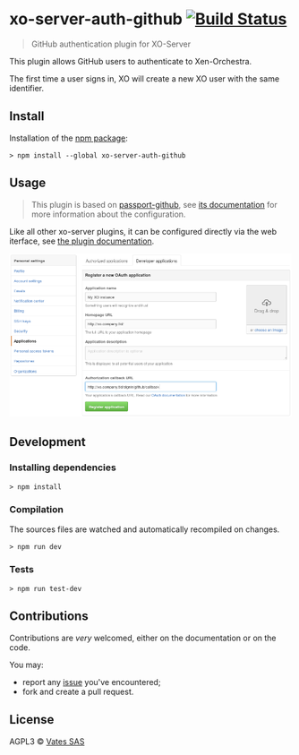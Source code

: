 # xo-server-auth-github [![Build Status](https://travis-ci.org/vatesfr/xo-server-auth-github.png?branch=master)](https://travis-ci.org/vatesfr/xo-server-auth-github)

> GitHub authentication plugin for XO-Server

This plugin allows GitHub users to authenticate to Xen-Orchestra.

The first time a user signs in, XO will create a new XO user with the
same identifier.

## Install

Installation of the [npm package](https://npmjs.org/package/xo-server-auth-github):

```
> npm install --global xo-server-auth-github
```

## Usage

> This plugin is based on [passport-github](https://github.com/jaredhanson/passport-github),
> see [its documentation](https://github.com/jaredhanson/passport-github#configure-strategy)
> for more information about the configuration.

Like all other xo-server plugins, it can be configured directly via
the web iterface, see [the plugin documentation](https://xen-orchestra.com/docs/plugins.html).

![Registering XO instance in GitHub](github.png)

## Development

### Installing dependencies

```
> npm install
```

### Compilation

The sources files are watched and automatically recompiled on changes.

```
> npm run dev
```

### Tests

```
> npm run test-dev
```

## Contributions

Contributions are *very* welcomed, either on the documentation or on
the code.

You may:

- report any [issue](https://github.com/vatesfr/xo-server-auth-github/issues)
  you've encountered;
- fork and create a pull request.

## License

AGPL3 © [Vates SAS](http://vates.fr)
